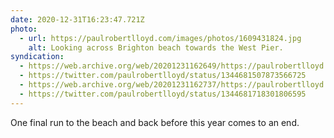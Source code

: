 ```yaml
---
date: 2020-12-31T16:23:47.721Z
photo:
  - url: https://paulrobertlloyd.com/images/photos/1609431824.jpg
    alt: Looking across Brighton beach towards the West Pier.
syndication:
  - https://web.archive.org/web/20201231162649/https://paulrobertlloyd.com/photos/1609431827/
  - https://twitter.com/paulrobertlloyd/status/1344681507873566725
  - https://web.archive.org/web/20201231162737/https://paulrobertlloyd.com/photos/1609431827/
  - https://twitter.com/paulrobertlloyd/status/1344681718301806595
---
```

One final run to the beach and back before this year comes to an end.
